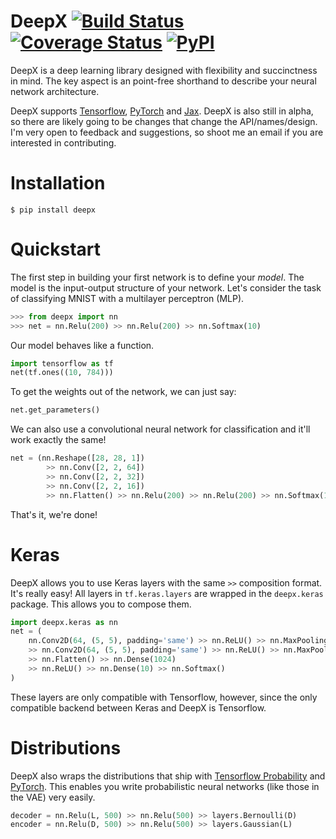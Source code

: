 # DeepX [![Build Status](https://travis-ci.org/sharadmv/deepx.svg?branch=master)](https://travis-ci.org/sharadmv/deepx) [![Coverage Status](https://coveralls.io/repos/sharadmv/deepx/badge.svg?branch=master&service=github)](https://coveralls.io/github/sharadmv/deepx?branch=master) [![PyPI](https://img.shields.io/pypi/v/deepx.svg)](https://pypi.python.org/pypi/deepx)
DeepX is a deep learning library designed with flexibility and succinctness in mind.
The key aspect is an point-free shorthand to describe your neural network architecture.

DeepX supports [Tensorflow](http://www.tensorflow.org), [PyTorch](https://pytorch.org/)
and [Jax](https://github.com/google/jax). DeepX is also still in alpha, so there are likely
going to be changes that change the API/names/design. I'm very open to feedback and suggestions,
so shoot me an email if you are interested in contributing.

Installation
====================================

```
$ pip install deepx
```

Quickstart
=================================

The first step in building your first network is to define your *model*.
The model is the input-output structure of your network.
Let's consider the task of classifying MNIST with a multilayer perceptron (MLP).

```python
>>> from deepx import nn
>>> net = nn.Relu(200) >> nn.Relu(200) >> nn.Softmax(10)
```

Our model behaves like a function.
```python
import tensorflow as tf
net(tf.ones((10, 784)))
```
To get the weights out of the network, we can just say:
```python
net.get_parameters()
```

We can also use a convolutional neural network for classification and it'll work exactly the same!
```python
net = (nn.Reshape([28, 28, 1])
        >> nn.Conv([2, 2, 64])
        >> nn.Conv([2, 2, 32])
        >> nn.Conv([2, 2, 16])
        >> nn.Flatten() >> nn.Relu(200) >> nn.Relu(200) >> nn.Softmax(10))
```


That's it, we're done!

Keras
=====================================
DeepX allows you to use Keras layers with the same `>>` composition format.
It's really easy! All layers in `tf.keras.layers` are wrapped in the `deepx.keras` package.
This allows you to compose them. 

```python
import deepx.keras as nn
net = (
    nn.Conv2D(64, (5, 5), padding='same') >> nn.ReLU() >> nn.MaxPooling2D(padding='same')
    >> nn.Conv2D(64, (5, 5), padding='same') >> nn.ReLU() >> nn.MaxPooling2D(padding='same')
    >> nn.Flatten() >> nn.Dense(1024)
    >> nn.ReLU() >> nn.Dense(10) >> nn.Softmax()
)
```
These layers are only compatible with Tensorflow, however, since the only compatible backend between
Keras and DeepX is Tensorflow.

Distributions
========================
DeepX also wraps the distributions that ship with [Tensorflow Probability](https://www.tensorflow.org/probability) and [PyTorch](https://pytorch.org/docs/stable/distributions.html).
This enables you write probabilistic neural networks (like those in the VAE) very easily.
```python
decoder = nn.Relu(L, 500) >> nn.Relu(500) >> layers.Bernoulli(D)
encoder = nn.Relu(D, 500) >> nn.Relu(500) >> layers.Gaussian(L)
```
